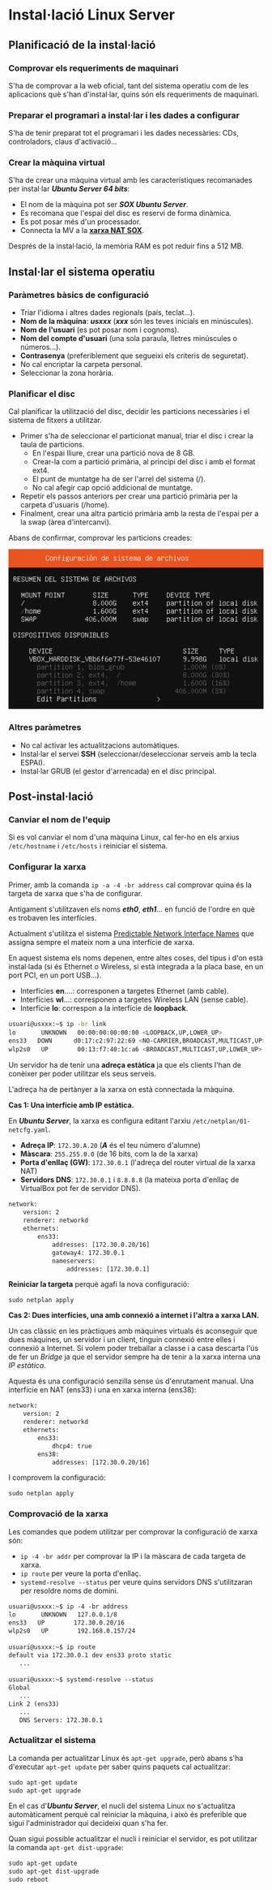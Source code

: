 # Instal·lació Linux Server

## Planificació de la instal·lació

### Comprovar els requeriments de maquinari

S'ha de comprovar a la web oficial, tant del sistema operatiu com de les aplicacions què s'han d'instal·lar, quins són els requeriments de maquinari.

### Preparar el programari a instal·lar i les dades a configurar

S'ha de tenir preparat tot el programari i les dades necessàries: CDs, controladors, claus d'activació...

### Crear la màquina virtual

S'ha de crear una màquina virtual amb les característiques recomanades per instal·lar _**Ubuntu Server 64 bits**_:

* El nom de la màquina pot ser _**SOX Ubuntu Server**_.
* Es recomana que l'espai del disc es reservi de forma dinàmica.
* Es pot posar més d'un processador.
* Connecta la MV a la [ **xarxa NAT SOX**](https://www.virtualbox.org/manual/ch06.html).

Després de la instal·lació, la memòria RAM es pot reduir fins a 512 MB.

## Instal·lar el sistema operatiu

### Paràmetres bàsics de configuració

* Triar l'idioma i altres dades regionals \(país, teclat...\).
* **Nom de la  màquina**: _**usxxx**_ \(_**xxx**_ són les teves inicials en minúscules\).
* **Nom de l'usuari** \(es pot posar nom i cognoms\).
* **Nom del compte d'usuari** \(una sola paraula, lletres minúscules o números...\).
* **Contrasenya** \(preferiblement que segueixi els criteris de seguretat\).
* No cal encriptar la carpeta personal.
* Seleccionar la zona horària.

### Planificar el disc

Cal planificar la utilització del disc, decidir les particions necessàries i el sistema de fitxers a utilitzar.

* Primer s'ha de seleccionar el particionat manual, triar el disc i crear la taula de particions.
  * En l'espai lliure, crear una partició nova de 8 GB.
  * Crear-la com a partició primària, al principi del disc i amb el format ext4.
  * El punt de muntatge ha de ser l'arrel del sistema \(/\).
  * No cal afegir cap opció addicional de muntatge.
* Repetir els passos anteriors per crear una partició primària per la carpeta d'usuaris \(/home\).
* Finalment, crear una altra partició primària amb la resta de l'espai per a la swap \(àrea d'intercanvi\).

Abans de confirmar, comprovar les particions creades:

![](../../.gitbook/assets/us-instalacio-particions.png)

### Altres paràmetres

* No cal activar les actualitzacions automàtiques.
* Instal·lar el servei **SSH** \(seleccionar/deseleccionar serveis amb la tecla ESPAI\).
* Instal·lar GRUB \(el gestor d'arrencada\) en el disc principal.

## Post-instal·lació

### Canviar el nom de l'equip

Si es vol canviar el nom d'una màquina Linux, cal fer-ho en els arxius `/etc/hostname` i `/etc/hosts` i reiniciar el sistema.

### Configurar la xarxa

Primer, amb la comanda `ip -a -4 -br address` cal comprovar quina és la targeta de xarxa que s'ha de configurar.

Antigament s'utilitzaven els noms _**eth0**_, _**eth1**_... en funció de l'ordre en què es trobaven les interfícies.

Actualment s'utilitza el sistema [Predictable Network Interface Names](https://www.freedesktop.org/wiki/Software/systemd/PredictableNetworkInterfaceNames/) que assigna sempre el mateix nom a una interfície de xarxa.

En aquest sistema els noms depenen, entre altes coses, del tipus i d'on està instal·lada \(si és Ethernet o Wireless, si està integrada a la placa base, en un port PCI, en un port USB...\).

* Interfícies **en**....: corresponen a targetes Ethernet \(amb cable\).
* Interfícies **wl**...: corresponen a targetes Wireless LAN \(sense cable\).
* Interfície **lo**: correspon a la interfície de **loopback**.

```bash
usuari@usxxx:~$ ip -br link
lo       UNKNOWN   00:00:00:00:00:00 <LOOPBACK,UP,LOWER_UP>
ens33   DOWN      d0:17:c2:97:22:69 <NO-CARRIER,BROADCAST,MULTICAST,UP>
wlp2s0   UP        00:13:f7:40:1c:a6 <BROADCAST,MULTICAST,UP,LOWER_UP>
```

Un servidor ha de tenir una **adreça estàtica** ja que els clients l'han de conèixer per poder utilitzar els seus serveis.

L'adreça ha de pertànyer a la xarxa on està connectada la màquina.

**Cas 1: Una interfície amb IP estàtica.**

En _**Ubuntu Server**_, la xarxa es configura editant l'arxiu `/etc/netplan/01-netcfg.yaml`.

* **Adreça IP**: `172.30.A.20` \(_**A**_ és el teu número d'alumne\)
* **Màscara**: `255.255.0.0` \(de 16 bits, com la de la xarxa\)
* **Porta d'enllaç \(GW\)**: `172.30.0.1` \(l'adreça del router virtual de la xarxa NAT\)
* **Servidors DNS**: `172.30.0.1` i `8.8.8.8` \(la mateixa porta d'enllaç de VirtualBox pot fer de servidor DNS\).

```text
network:
    version: 2
    renderer: networkd
    ethernets:
        ens33:
            addresses: [172.30.0.20/16]
            gateway4: 172.30.0.1
            nameservers:
                addresses: [172.30.0.1]
```

**Reiniciar la targeta** perquè agafi la nova configuració:

```text
sudo netplan apply
```

**Cas 2: Dues interfícies, una amb connexió a internet i l'altra a xarxa LAN.**

Un cas clàssic en les pràctiques amb màquines virtuals és aconseguir que dues màquines, un servidor i un client, tinguin connexió entre elles i connexió a Internet. Si volem poder treballar a classe i a casa descarta l'ús de fer un _Bridge_ ja que el servidor sempre ha de tenir a la xarxa interna una _IP estàtica_.  

Aquesta és una configuració senzilla sense ús d'enrutament manual. Una interfície en NAT \(ens33\) i una en xarxa interna \(ens38\):

```text
network:
    version: 2
    renderer: networkd
    ethernets:
        ens33:
            dhcp4: true
        ens38:
            addresses: [172.30.0.20/16]
```

I comprovem la configuració:

```text
sudo netplan apply
```

### Comprovació de la xarxa

Les comandes que podem utilitzar per comprovar la configuració de xarxa són:

* `ip -4 -br addr` per comprovar la IP i la màscara de cada targeta de xarxa.
* `ip route` per veure la porta d'enllaç.
* `systemd-resolve --status` per veure quins servidors DNS s'utilitzaran per resoldre noms de domini.

```text
usuari@usxxx:~$ ip -4 -br address
lo       UNKNOWN   127.0.0.1/8 
ens33   UP        172.30.0.20/16
wlp2s0   UP        192.168.0.157/24 

usuari@usxxx:~$ ip route
default via 172.30.0.1 dev ens33 proto static
   ...

usuari@usxxx:~$ systemd-resolve --status
Global
   ...
Link 2 (ens33)
   ...
   DNS Servers: 172.30.0.1
```

### Actualitzar el sistema

La comanda per actualitzar Linux és `apt-get upgrade`, però abans s'ha d'executar `apt-get update` per saber quins paquets cal actualitzar:

```text
sudo apt-get update
sudo apt-get upgrade
```

En el cas d'_**Ubuntu Server**_, el nucli del sistema Linux no s'actualitza automàticament perquè cal reiniciar la màquina, i això és preferible que sigui l'administrador qui decideixi quan s'ha fer.

Quan sigui possible actualitzar el nucli i reiniciar el servidor, es pot utilitzar la comanda `apt-get dist-upgrade`:

```text
sudo apt-get update
sudo apt-get dist-upgrade
sudo reboot
```

